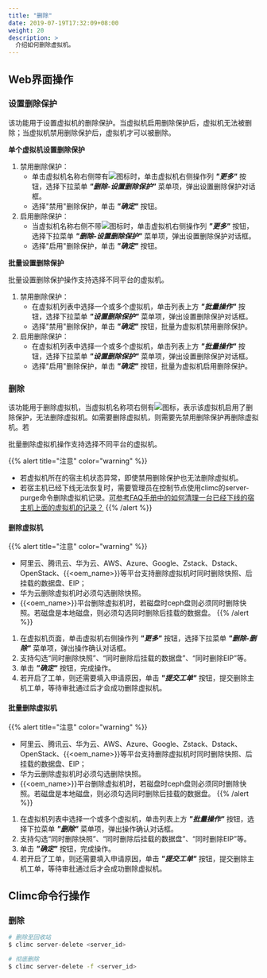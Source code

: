 ```yaml
---
title: "删除"
date: 2019-07-19T17:32:09+08:00
weight: 20
description: >
  介绍如何删除虚拟机。
---
```


## Web界面操作

### 设置删除保护

该功能用于设置虚拟机的删除保护。当虚拟机启用删除保护后，虚拟机无法被删除；当虚拟机禁用删除保护后，虚拟机才可以被删除。

**单个虚拟机设置删除保护**

1. 禁用删除保护：
    - 单击虚拟机名称右侧带有![](../../../images/computing/delprotect1.png)图标时，单击虚拟机右侧操作列 **_"更多"_** 按钮，选择下拉菜单 **_"删除-设置删除保护"_** 菜单项，弹出设置删除保护对话框。
    - 选择"禁用"删除保护，单击 **_"确定"_** 按钮。
2. 启用删除保护：
    - 当虚拟机名称右侧不带![](../../../images/computing/delprotect1.png)图标时，单击虚拟机右侧操作列 **_"更多"_** 按钮，选择下拉菜单 **_"删除-设置删除保护"_** 菜单项，弹出设置删除保护对话框。
    - 选择"启用"删除保护，单击 **_"确定"_** 按钮。

**批量设置删除保护**

批量设置删除保护操作支持选择不同平台的虚拟机。

1. 禁用删除保护：
    - 在虚拟机列表中选择一个或多个虚拟机，单击列表上方 **_"批量操作"_** 按钮，选择下拉菜单 **_"设置删除保护"_** 菜单项，弹出设置删除保护对话框。
    - 选择"禁用"删除保护，单击 **_"确定"_** 按钮，批量为虚拟机禁用删除保护。
2. 启用删除保护：
    - 在虚拟机列表中选择一个或多个虚拟机，单击列表上方 **_"批量操作"_** 按钮，选择下拉菜单 **_"设置删除保护"_** 菜单项，弹出设置删除保护对话框。
    - 选择"启用"删除保护，单击 **_"确定"_** 按钮，批量为虚拟机启用删除保护。


### 删除

该功能用于删除虚拟机，当虚拟机名称项右侧有![](../../../images/computing/delprotect1.png)图标，表示该虚拟机启用了删除保护，无法删除虚拟机。如需要删除虚拟机，则需要先禁用删除保护再删除虚拟机。若

批量删除虚拟机操作支持选择不同平台的虚拟机。

{{% alert title="注意" color="warning" %}}
- 若虚拟机所在的宿主机状态异常，即使禁用删除保护也无法删除虚拟机。
- 若宿主机已经下线无法恢复时，需要管理员在控制节点使用climc的server-purge命令删除虚拟机记录。[可参考FAQ手册中的如何清理一台已经下线的宿主机上面的虚拟机的记录？](../../../../faq/heterresource/)
{{% /alert %}}

#### 删除虚拟机

{{% alert title="注意" color="warning" %}}
- 阿里云、腾讯云、华为云、AWS、Azure、Google、Zstack、Dstack、OpenStack、{{<oem_name>}}等平台支持删除虚拟机时同时删除快照、后挂载的数据盘、EIP；
- 华为云删除虚拟机时必须勾选删除快照。
- {{<oem_name>}}平台删除虚拟机时，若磁盘时ceph盘则必须同时删除快照。若磁盘是本地磁盘，则必须勾选同时删除后挂载的数据盘。
{{% /alert %}}

1. 在虚拟机页面，单击虚拟机右侧操作列 **_"更多"_** 按钮，选择下拉菜单 **_"删除-删除"_** 菜单项，弹出操作确认对话框。
2. 支持勾选“同时删除快照”、“同时删除后挂载的数据盘”、“同时删除EIP”等。
3. 单击 **_"确定"_** 按钮，完成操作。
4. 若开启了工单，则还需要填入申请原因，单击 **_"提交工单"_** 按钮，提交删除主机工单，等待审批通过后才会成功删除虚拟机。

#### 批量删除虚拟机
{{% alert title="注意" color="warning" %}}
- 阿里云、腾讯云、华为云、AWS、Azure、Google、Zstack、Dstack、OpenStack、{{<oem_name>}}等平台支持删除虚拟机时同时删除快照、后挂载的数据盘、EIP；
- 华为云删除虚拟机时必须勾选删除快照。
- {{<oem_name>}}平台删除虚拟机时，若磁盘时ceph盘则必须同时删除快照。若磁盘是本地磁盘，则必须勾选同时删除后挂载的数据盘。
{{% /alert %}}

1. 在虚拟机列表中选择一个或多个虚拟机，单击列表上方 **_"批量操作"_** 按钮，选择下拉菜单 **_"删除"_** 菜单项，弹出操作确认对话框。
2. 支持勾选“同时删除快照”、“同时删除后挂载的数据盘”、“同时删除EIP”等。
3. 单击 **_"确定"_** 按钮，完成操作。
4. 若开启了工单，则还需要填入申请原因，单击 **_"提交工单"_** 按钮，提交删除主机工单，等待审批通过后才会成功删除虚拟机。



## Climc命令行操作

### 删除

```bash
# 删除至回收站
$ climc server-delete <server_id>

# 彻底删除
$ climc server-delete -f <server_id>
```

